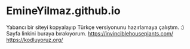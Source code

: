 # EmineYilmaz.github.io
Yabancı bir siteyi kopyalayıp Türkçe versiyonunu hazırlamaya çalıştım. :) Sayfa linkini buraya bırakıyorum. 
https://invinciblehouseplants.com/
https://kodluyoruz.org/
